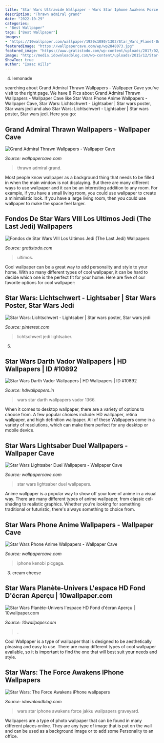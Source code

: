 ```yaml
---
title: "Star Wars Ultrawide Wallpaper - Wars Star Iphone Awakens Force Jakku Wallpapers Graveyard"
description: "Thrawn admiral grand"
date: "2022-10-29"
categories:
- "Best Wallpaper"
tags: ["Best Wallpaper"]
images:
- "https://10wallpaper.com/wallpaper/1920x1080/1302/Star_Wars_Planet-Universe_space_HD_Desktop_Wallpaper_1920x1080.jpg"
featuredImage: "https://wallpapercave.com/wp/wp2848073.jpg"
featured_image: "https://www.gratistodo.com/wp-content/uploads/2017/02/Fondos-de-pantalla-de-Star-Wars-Los-Ultimos-jedi-1.jpg"
image: "http://media.idownloadblog.com/wp-content/uploads/2015/12/Star-Wars-The-Force-Awakens-Wallpaper-Jakku-Graveyard.jpg"
ShowToc: true
author: "Isaac Hills"
---
```



4. lemonade 

	

		
searching about Grand Admiral Thrawn Wallpapers - Wallpaper Cave you've visit to the right page. We have 8 Pics about Grand Admiral Thrawn Wallpapers - Wallpaper Cave like Star Wars Phone Anime Wallpapers - Wallpaper Cave, Star Wars: Lichtschwert - Lightsaber | Star wars poster, Star wars jedi and also Star Wars: Lichtschwert - Lightsaber | Star wars poster, Star wars jedi. Here you go:
		
    
## Grand Admiral Thrawn Wallpapers - Wallpaper Cave

<img loading=lazy src="https://wallpapercave.com/wp/wp7475876.jpg" onerror="this.onerror=null;this.src='https://tse2.mm.bing.net/th?id=OIP.a4X7ay5kwph05LG1v3y4-wHaPW&amp;pid=15.1';" alt="Grand Admiral Thrawn Wallpapers - Wallpaper Cave">

_Source: wallpapercave.com_

>thrawn admiral grand. 

	

Most people know wallpaper as a background thing that needs to be filled in when the main window is not displaying. But there are many different ways to use wallpaper and it can be an interesting addition to any room. For example, if you have a small living room, you could use wallpaper to create a minimalistic look. If you have a large living room, then you could use wallpaper to make the space feel larger.

    
## Fondos De Star Wars VIII Los Ultimos Jedi (The Last Jedi) Wallpapers

<img loading=lazy src="https://www.gratistodo.com/wp-content/uploads/2017/02/Fondos-de-pantalla-de-Star-Wars-Los-Ultimos-jedi-1.jpg" onerror="this.onerror=null;this.src='https://tse3.mm.bing.net/th?id=OIP.lqNMtk42BxdEZ3nyFdrEMQHaFk&amp;pid=15.1';" alt="Fondos de Star Wars VIII Los Ultimos Jedi (The Last Jedi) Wallpapers">

_Source: gratistodo.com_

>ultimos. 

	

Cool wallpaper can be a great way to add personality and style to your home. With so many different types of cool wallpaper, it can be hard to decide which one is the perfect fit for your home. Here are five of our favorite options for cool wallpaper: 

    
## Star Wars: Lichtschwert - Lightsaber | Star Wars Poster, Star Wars Jedi

<img loading=lazy src="https://i.pinimg.com/736x/77/13/6c/77136c8eaaf7470f6379de48c00ba8cf.jpg" onerror="this.onerror=null;this.src='https://tse2.mm.bing.net/th?id=OIP.4SHfFnnOc8K1VYXtMI4mTAHaLc&amp;pid=15.1';" alt="Star Wars: Lichtschwert - Lightsaber | Star wars poster, Star wars jedi">

_Source: pinterest.com_

>lichtschwert jedi lightsaber. 

	

5.

    
## Star Wars Darth Vador Wallpapers | HD Wallpapers | ID #10892

<img loading=lazy src="http://www.hdwallpapers.in/download/star_wars_darth_vador-1366x768.jpg" onerror="this.onerror=null;this.src='https://tse2.mm.bing.net/th?id=OIP.4TqXy_on5obNhcqk5YfYJwHaEK&amp;pid=15.1';" alt="Star Wars Darth Vador Wallpapers | HD Wallpapers | ID #10892">

_Source: hdwallpapers.in_

>wars star darth wallpapers vador 1366. 

	

When it comes to desktop wallpaper, there are a variety of options to choose from. A few popular choices include: HD wallpaper, retina wallpaper, and high definition wallpaper. All of these Wallpapers come in a variety of resolutions, which can make them perfect for any desktop or mobile device. 

    
## Star Wars Lightsaber Duel Wallpapers - Wallpaper Cave

<img loading=lazy src="https://wallpapercave.com/wp/wp2848073.jpg" onerror="this.onerror=null;this.src='https://tse3.mm.bing.net/th?id=OIP.sMgjsxwPOfxBf9STxmuXgwHaNK&amp;pid=15.1';" alt="Star Wars Lightsaber Duel Wallpapers - Wallpaper Cave">

_Source: wallpapercave.com_

>star wars lightsaber duel wallpapers. 

	

Anime wallpaper is a popular way to show off your love of anime in a visual way. There are many different types of anime wallpaper, from classic cel-shading to realistic graphics. Whether you're looking for something traditional or futuristic, there's always something to choice from.

    
## Star Wars Phone Anime Wallpapers - Wallpaper Cave

<img loading=lazy src="https://wallpapercave.com/wp/wp5179950.jpg" onerror="this.onerror=null;this.src='https://tse4.mm.bing.net/th?id=OIP.VrsdKpfaIUumD0p4JHgyDAHaNK&amp;pid=15.1';" alt="Star Wars Phone Anime Wallpapers - Wallpaper Cave">

_Source: wallpapercave.com_

>iphone kenobi picgaga. 

	

3. cream cheese 

    
## Star Wars Planète-Univers L&#039;espace HD Fond D&#039;écran Aperçu | 10wallpaper.com

<img loading=lazy src="https://10wallpaper.com/wallpaper/1920x1080/1302/Star_Wars_Planet-Universe_space_HD_Desktop_Wallpaper_1920x1080.jpg" onerror="this.onerror=null;this.src='https://tse2.mm.bing.net/th?id=OIP.YLlyHTyk61XPC11KKd8QoAHaEK&amp;pid=15.1';" alt="Star Wars Planète-Univers l&#039;espace HD Fond d&#039;écran Aperçu | 10wallpaper.com">

_Source: 10wallpaper.com_

>. 

	

Cool Wallpaper is a type of wallpaper that is designed to be aesthetically pleasing and easy to use. There are many different types of cool wallpaper available, so it is important to find the one that will best suit your needs and style.

    
## Star Wars: The Force Awakens IPhone Wallpapers

<img loading=lazy src="http://media.idownloadblog.com/wp-content/uploads/2015/12/Star-Wars-The-Force-Awakens-Wallpaper-Jakku-Graveyard.jpg" onerror="this.onerror=null;this.src='https://tse2.mm.bing.net/th?id=OIP.7t4OGZpcn7dD6Hkm0SZcVQHaNK&amp;pid=15.1';" alt="Star Wars: The Force Awakens iPhone wallpapers">

_Source: idownloadblog.com_

>wars star iphone awakens force jakku wallpapers graveyard. 

	



Wallpapers are a type of photo wallpaper that can be found in many different places online. They are any type of image that is put on the wall and can be used as a background image or to add some Personality to an office.

